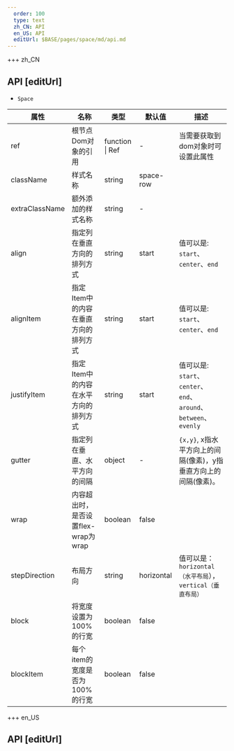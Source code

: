 ```yaml
---   
  order: 100
  type: text
  zh_CN: API
  en_US: API
  editUrl: $BASE/pages/space/md/api.md
---      
```


+++  zh_CN
## API [editUrl]       

- <Code>Space</Code>

| 属性 | 名称 | 类型 | 默认值 | 描述 |
| --- | --- | --- | --- | --- |
| ref | 根节点Dom对象的引用 | function \| Ref | - | 当需要获取到dom对象时可设置此属性 |
| className |样式名称 | string | space-row |  |
| extraClassName | 额外添加的样式名称 | string | - |  |
| align | 指定列在垂直方向的排列方式 | string | start | 值可以是: <Code>start</Code>、<Code>center</Code>、<Code>end</Code> |
| alignItem | 指定Item中的内容在垂直方向的排列方式 | string | start | 值可以是: <Code>start</Code>、<Code>center</Code>、<Code>end</Code> |
| justifyItem | 指定Item中的内容在水平方向的排列方式 | string | start | 值可以是: <Code>start</Code>、<Code>center</Code>、<Code>end</Code>、<Code>around</Code>、<Code>between</Code>、<Code>evenly</Code> |
| gutter | 指定列在垂直、水平方向的间隔 | object | - | <Code>{x,y}</Code>, x指水平方向上的间隔(像素)，y指垂直方向上的间隔(像素)。|
| wrap | 内容超出时，是否设置flex-wrap为wrap | boolean | false |  |
| stepDirection | 布局方向 | string | horizontal | 值可以是： <Code>horizontal（水平布局</Code>），<Code>vertical（垂直布局）</Code>   |
| block | 将宽度设置为100%的行宽 | boolean | false |  |
| blockItem | 每个item的宽度是否为100%的行宽 | boolean | false |  |

+++ en_US
## API [editUrl]     

